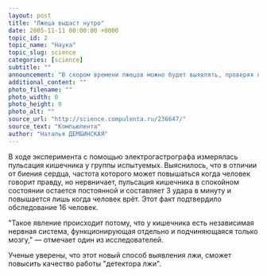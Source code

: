 ```yaml
---
layout: post
title: "Лжеца выдаст нутро"
date: 2005-11-11 00:00:00 +0000
topic_id: 2
topic_name: "Наука"
topic_slug: science
categories: [science]
subtitle: ""
announcement: "В скором времени лжецов можно будет выявлять, проверяя пульсацию их кишечника. Причем ученые уверены, что этот показатель может помочь точнее определить врет человек или нет, чем измерение сердечного пульса. Дело в том, что у кишечника существуют отдельная нервная система, связанная с центральной нервной системой и мозгом."
additional_content: ""
photo_filename: ""
photo_width: 0
photo_height: 0
photo_alt: ""
source_url: "http://science.compulenta.ru/236647/"
source_text: "Компьюлента"
author: "Наталья ДЕМБИНСКАЯ"
---
```

В ходе эксперимента с помощью электрогастрографа измерялась пульсация кишечника у группы испытуемых. Выяснилось, что в отличии от биения сердца, частота которого может повышаться когда человек говорит правду, но нервничает, пульсация кишечника в спокойном состоянии остается постоянной и составляет 3 удара в минуту и повышается лишь когда человек врёт. Этот факт подтвердило обследование 16 человек.

"Такое явление происходит потому, что у кишечника есть независимая нервная система, функционирующая отдельно и подчиняющаяся только мозгу," &mdash; отмечает один из исследователей.

Ученые уверены, что этот новый способ выявления лжи, сможет повысить качество работы "детектора лжи".
